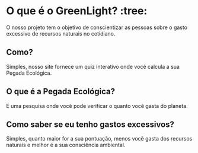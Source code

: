 # O que é o GreenLight? :tree:
O nosso projeto tem o objetivo de conscientizar as pessoas sobre o gasto excessivo de recursos naturais no cotidiano. 

## Como?
Simples, nosso site fornece um quiz interativo onde você calcula a sua Pegada Ecológica.

## O que é a Pegada Ecológica?
É uma pesquisa onde você pode verificar o quanto você gasta do planeta.

## Como saber se eu tenho gastos excessivos?
Simples, quanto maior for a sua pontuação, menos você gasta dos recursos naturais e melhor é a sua consciência ambiental.

